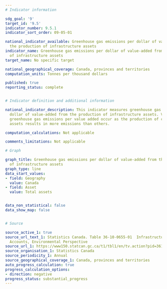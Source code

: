 ```yaml
---
# Indicator information

sdg_goal: '9'
target_id: '9.5'
indicator_number: 9.5.1
indicator_sort_order: 09-05-01

national_indicator_available: Greenhouse gas emissions per dollar of value-added from
  the production of infrastructure assets
indicator_name: Greenhouse gas emissions per dollar of value-added from the production
  of infrastructure assets
target_name: No specific target

national_geographical_coverage: Canada, provinces and territories
computation_units: Tonnes per thousand dollars

published: true
reporting_status: complete


# Indicator definition and additional information

national_indicator_description: This indicator measures greenhouse gas emissions per
  dollar of value-added from the production of infrastructure assets. Variances in
  greenhouse gas emissions per value added occur as the production of certain infrastructure
  assets results in more emissions than others.

computation_calculations: Not applicable

comments_limitations: Not applicable

# Graph

graph_title: Greenhouse gas emissions per dollar of value-added from the production
  of infrastructure assets
graph_type: line
data_start_values:
- field: Geography
  value: Canada
- field: Asset
  value: Total assets


data_non_statistical: false
data_show_map: false


# Source

source_active_1: true
source_url_text_1: Statistics Canada. Table 36-10-0655-01  Infrastructure Economic
  Accounts, Environmental Perspective
source_url_1: https://www150.statcan.gc.ca/t1/tbl1/en/tv.action?pid=3610065501
source_organisation_1: Statistics Canada
source_periodicity_1: Annual
source_geographical_coverage_1: Canada, provinces and territories
auto_progress_calculation: true
progress_calculation_options:
- direction: negative
progress_status: substantial_progress
---
```

